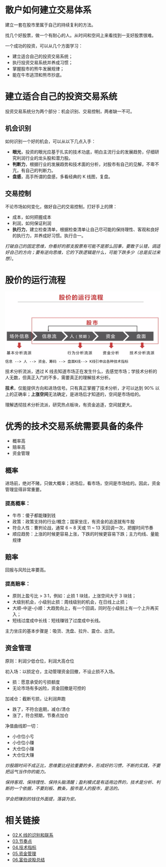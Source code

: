 散户如何建立交易体系
====================
建立一套在股市里属于自己的持续复利的方法。

找几个好股票，做一个有耐心的人。从时间和空间上来看找到一支好股票很难。

一个成功的投资，可以从几个方面学习：
- 建立适合自己的投资交易系统；
- 执行投资交易系统并养成习惯；
- 掌握股市的熊牛发展规律；
- 能在牛市逃顶和熊市抄底。

# 建立适合自己的投资交易系统

投资交易系统分为两个部分：机会识别、交易控制，两者缺一不可。

## 机会识别

如何识别一个好的机会，可以从以下几点入手：
- **眼光**，投资的眼光应基于扎实的技术功底，明白主流行业的发展趋势，仔细研究利润行业的龙头股和潜力股。
- **判断力**，根据行业的发展趋势和技术面的分析，对股市有自己的见解，不卑不亢，有自己的判断力。
- **盘感**，高手所谓的盘感，多看经典的 K 线图，复盘。

## 交易控制

不论市场如何变化，做好自己的交易控制，打好手上的牌：
- 成本，如何把握成本
- 利润，如何保证利润
- **执行力**，建立检查清单，根据检查清单让自己尽可能的保持理性、客观和良好的执行力，并养成好习惯。执行合一。

_打破自己的固定思维，你看好的那支股票有可能不是那么回事，要敢于认错，调适好自己的方向；要有逆向思维，它的下跌逻辑是什么，可能下跌多少（总是反过来想）_。

# 股价的运行流程
![股价运行流程](images/FBSHG-20200210-01.png)
``信息 --> 人 --> 资金、筹码 --> 盘面K线--> K线引申出各种技术指标``

技术分析流派，透过 K 线去知道市场正在发生什么，去感觉市场；学技术分析的人无数，但真正入门的不多，需要真正的理解技术分析。

**技术**，仅能提供方向和进场信号。只有真正掌握了技术分析，才可以达到 90% 以上的正确率；**上涨空间**无法确定，是进场后才知道的，空间是市场给的。

理解透彻技术分析流派，研究热点板块，有资金追逐，空间就更大。

# 优秀的技术交易系统需要具备的条件
- 概率高
- 赔率高
- 资金管理

## 概率
进场前，绝对不赌，只做大概率；进场后，看市场，空间是市场给的。因此，资金管理显得非常重要。

### 提高概率：
- 牛市：傻子都能赚到钱
- 政策：政策支持的行业/概念；国家坐庄，有资金的追逐就有牛股
- 符合人性：曹刿论战，通常 6 ~ 8 天或 11 ~ 13 天回调一次，把握时间节奏
- 顺应趋势：上涨的时候更容易上涨，下跌的时候更容易下跌；主力均线、量能规律

## 赔率
回报与风险比率要高。

### 提高赔率：
- 原则上盈亏比 > 3:1，例如：止损 1 块钱，上涨空间大于 3 块钱；
- 大级别机会，小级别止损：周线级别的机会，在日线上止损；
- 大顺-中逆-小顺：大趋势向上，有一个回调，同时在小级别上有一个上升再买入；
- 短线过度成中长线：短线赚钱了过度成中长线。

主力坐庄的基本步骤是：吸货、洗盘、拉升、震仓、出货。

## 资金管理

原则：利润少低仓位，利润大高仓位

初入场：以损定仓，主动管理资金回撤，不设止损不入场。
- 损：愿意承受的亏损额度
- 无论市场有多凶险，资金回撤是可控的

加减仓：截断亏损，让利润奔跑
- 跌了，不符合逾期，减仓/清仓
- 涨了，符合预期，节奏点加仓

净值曲线即一切：
- 小仓位小亏
- 小仓位小赚
- 大仓位小赚
- 大仓位大赚


_炒股跟时间不成正比，思维要比经验重要的多，形成好的习惯，不断的实践，不要把运气当作你的能力。_

_保持客观、保持理性、保持头脑清醒；盈利模式是有适用边界的，技术是分析、判断的一个依据，不要刻板、教条，股市是人的股市，是活的。_

_学会把赚到的钱往外面提，落袋为安。_

# 相关链接
- [02.K 线的识别和联系](https://github.com/IamDingj/FortuneHub/blob/master/FBSHG/02.K%E7%BA%BF%E7%9A%84%E8%AF%86%E5%88%AB%E5%92%8C%E8%81%94%E7%B3%BB.md)
- [03.节奏点](https://github.com/IamDingj/FortuneHub/blob/master/FBSHG/03.%E8%8A%82%E5%A5%8F%E7%82%B9.md)
- [04.技术指标](https://github.com/IamDingj/FortuneHub/blob/master/FBSHG/04.%E6%8A%80%E6%9C%AF%E6%8C%87%E6%A0%87.md)
- [05.资金管理](https://github.com/IamDingj/FortuneHub/blob/master/FBSHG/05.%E8%B5%84%E9%87%91%E7%AE%A1%E7%90%86.md)
- [06.富伯说股总结](https://github.com/IamDingj/FortuneHub/blob/master/FBSHG/06.%E5%AF%8C%E4%BC%AF%E8%AF%B4%E8%82%A1%E6%80%BB%E7%BB%93.md)

